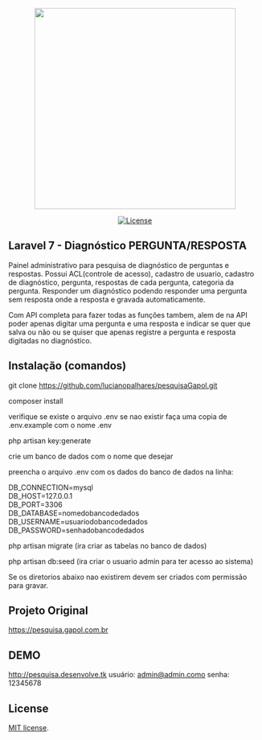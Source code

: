 <p align="center"><img src="http://www.tre-rr.jus.br/imagens/fotos/tre-rr-pesquisa-eleitoral-falsa/@@images/659d9cd6-c23a-4a3b-860a-9ae16467c873.jpeg" width="400"></p>

<p align="center">
<a href="https://opensource.org/licenses/MIT"><img src="https://img.shields.io/badge/License-MIT-green.svg" alt="License"></a>
</p>

## Laravel 7 - Diagnóstico PERGUNTA/RESPOSTA

Painel administrativo para pesquisa de diagnóstico de perguntas e respostas. Possui ACL(controle de acesso), cadastro de usuario, cadastro de diagnóstico, pergunta, respostas de cada pergunta, categoria da pergunta. Responder um diagnóstico podendo responder uma pergunta sem resposta onde a resposta e gravada automaticamente.

Com API completa para fazer todas as funções tambem, alem de na API poder apenas digitar uma pergunta e uma resposta e indicar se quer que salva ou não ou se quiser que apenas registre a pergunta e resposta digitadas no diagnóstico.

## Instalação (comandos)

git clone https://github.com/lucianopalhares/pesquisaGapol.git

composer install

verifique se existe o arquivo .env se nao existir faça uma copia de .env.example com o nome .env

php artisan key:generate

crie um banco de dados com o nome que desejar

preencha o arquivo .env com os dados do banco de dados na linha:

DB_CONNECTION=mysql<br />
DB_HOST=127.0.0.1<br />
DB_PORT=3306<br />
DB_DATABASE=nomedobancodedados<br />
DB_USERNAME=usuariodobancodedados<br />
DB_PASSWORD=senhadobancodedados

php artisan migrate (ira criar as tabelas no banco de dados)

php artisan db:seed (ira criar o usuario admin para ter acesso ao sistema)

Se os diretorios abaixo nao existirem devem ser criados com permissão para gravar.

## Projeto Original

https://pesquisa.gapol.com.br

## DEMO

http://pesquisa.desenvolve.tk
usuário: admin@admin.como
senha: 12345678

## License

[MIT license](https://opensource.org/licenses/MIT).
